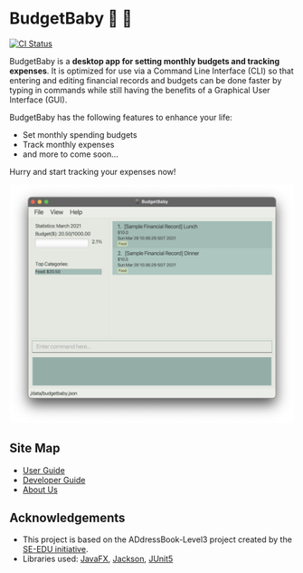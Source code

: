 # BudgetBaby :baby: :money_with_wings:

[![CI Status](https://github.com/se-edu/addressbook-level3/workflows/Java%20CI/badge.svg)](https://github.com/se-edu/addressbook-level3/actions)
<!--- [![codecov](https://codecov.io/gh/AY2021S2-CS2103T-W14-2/tp/badge.svg)](https://app.codecov.io/gh/AY2021S2-CS2103T-W14-2/tp) -->

BudgetBaby is a **desktop app for setting monthly budgets and tracking expenses**.  It is optimized for use via a Command Line Interface (CLI) so that entering and editing financial records and budgets can be done faster by typing in commands while still having the benefits of a Graphical User Interface (GUI).

BudgetBaby has the following features to enhance your life:

* Set monthly spending budgets
* Track monthly expenses
* and more to come soon...

Hurry and start tracking your expenses now!

![Ui](docs/images/Ui.png)

## Site Map

* [User Guide](docs/UserGuide.md)
* [Developer Guide](docs/DeveloperGuide.md)
* [About Us](docs/AboutUs.md)

## Acknowledgements

* This project is based on the ADdressBook-Level3 project created by the [SE-EDU initiative](https://se-education.org).
* Libraries used: [JavaFX](https://openjfx.io/), [Jackson](https://github.com/FasterXML/jackson), [JUnit5](https://github.com/junit-team/junit5)

